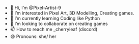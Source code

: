 - 👋 Hi, I’m @Pixel-Artist-9
- 👀 I’m interested in Pixel Art, 3D Modelling, Creating games.
- 🌱 I’m currently learning Coding like Python
- 💞️ I’m looking to collaborate on creating games
- 📫 How to reach me _cherryleaf (discord)
- 😄 Pronouns: she/ her

<!---
Pixel-Artist-9/Pixel-Artist-9 is a ✨ special ✨ repository because its `README.md` (this file) appears on your GitHub profile.
You can click the Preview link to take a look at your changes.
--->
